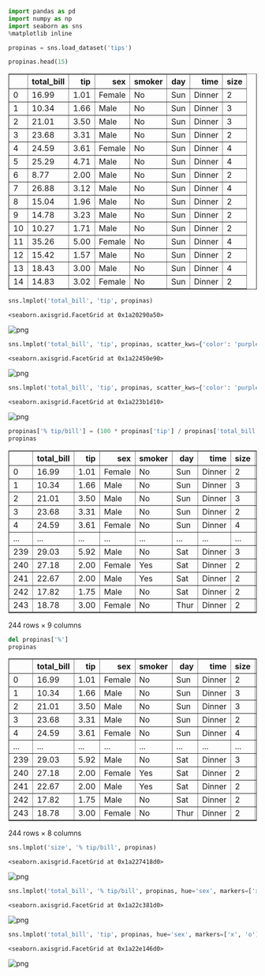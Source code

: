 ```python
import pandas as pd
import numpy as np
import seaborn as sns
%matplotlib inline
```


```python
propinas = sns.load_dataset('tips')
```


```python
propinas.head(15)
```




<div>
<style scoped>
    .dataframe tbody tr th:only-of-type {
        vertical-align: middle;
    }

    .dataframe tbody tr th {
        vertical-align: top;
    }

    .dataframe thead th {
        text-align: right;
    }
</style>
<table border="1" class="dataframe">
  <thead>
    <tr style="text-align: right;">
      <th></th>
      <th>total_bill</th>
      <th>tip</th>
      <th>sex</th>
      <th>smoker</th>
      <th>day</th>
      <th>time</th>
      <th>size</th>
    </tr>
  </thead>
  <tbody>
    <tr>
      <td>0</td>
      <td>16.99</td>
      <td>1.01</td>
      <td>Female</td>
      <td>No</td>
      <td>Sun</td>
      <td>Dinner</td>
      <td>2</td>
    </tr>
    <tr>
      <td>1</td>
      <td>10.34</td>
      <td>1.66</td>
      <td>Male</td>
      <td>No</td>
      <td>Sun</td>
      <td>Dinner</td>
      <td>3</td>
    </tr>
    <tr>
      <td>2</td>
      <td>21.01</td>
      <td>3.50</td>
      <td>Male</td>
      <td>No</td>
      <td>Sun</td>
      <td>Dinner</td>
      <td>3</td>
    </tr>
    <tr>
      <td>3</td>
      <td>23.68</td>
      <td>3.31</td>
      <td>Male</td>
      <td>No</td>
      <td>Sun</td>
      <td>Dinner</td>
      <td>2</td>
    </tr>
    <tr>
      <td>4</td>
      <td>24.59</td>
      <td>3.61</td>
      <td>Female</td>
      <td>No</td>
      <td>Sun</td>
      <td>Dinner</td>
      <td>4</td>
    </tr>
    <tr>
      <td>5</td>
      <td>25.29</td>
      <td>4.71</td>
      <td>Male</td>
      <td>No</td>
      <td>Sun</td>
      <td>Dinner</td>
      <td>4</td>
    </tr>
    <tr>
      <td>6</td>
      <td>8.77</td>
      <td>2.00</td>
      <td>Male</td>
      <td>No</td>
      <td>Sun</td>
      <td>Dinner</td>
      <td>2</td>
    </tr>
    <tr>
      <td>7</td>
      <td>26.88</td>
      <td>3.12</td>
      <td>Male</td>
      <td>No</td>
      <td>Sun</td>
      <td>Dinner</td>
      <td>4</td>
    </tr>
    <tr>
      <td>8</td>
      <td>15.04</td>
      <td>1.96</td>
      <td>Male</td>
      <td>No</td>
      <td>Sun</td>
      <td>Dinner</td>
      <td>2</td>
    </tr>
    <tr>
      <td>9</td>
      <td>14.78</td>
      <td>3.23</td>
      <td>Male</td>
      <td>No</td>
      <td>Sun</td>
      <td>Dinner</td>
      <td>2</td>
    </tr>
    <tr>
      <td>10</td>
      <td>10.27</td>
      <td>1.71</td>
      <td>Male</td>
      <td>No</td>
      <td>Sun</td>
      <td>Dinner</td>
      <td>2</td>
    </tr>
    <tr>
      <td>11</td>
      <td>35.26</td>
      <td>5.00</td>
      <td>Female</td>
      <td>No</td>
      <td>Sun</td>
      <td>Dinner</td>
      <td>4</td>
    </tr>
    <tr>
      <td>12</td>
      <td>15.42</td>
      <td>1.57</td>
      <td>Male</td>
      <td>No</td>
      <td>Sun</td>
      <td>Dinner</td>
      <td>2</td>
    </tr>
    <tr>
      <td>13</td>
      <td>18.43</td>
      <td>3.00</td>
      <td>Male</td>
      <td>No</td>
      <td>Sun</td>
      <td>Dinner</td>
      <td>4</td>
    </tr>
    <tr>
      <td>14</td>
      <td>14.83</td>
      <td>3.02</td>
      <td>Female</td>
      <td>No</td>
      <td>Sun</td>
      <td>Dinner</td>
      <td>2</td>
    </tr>
  </tbody>
</table>
</div>




```python
sns.lmplot('total_bill', 'tip', propinas)
```




    <seaborn.axisgrid.FacetGrid at 0x1a20290a50>




![png](output_3_1.png)



```python
sns.lmplot('total_bill', 'tip', propinas, scatter_kws={'color': 'purple'}, line_kws={'color': 'red'})
```




    <seaborn.axisgrid.FacetGrid at 0x1a22450e90>




![png](output_4_1.png)



```python
sns.lmplot('total_bill', 'tip', propinas, scatter_kws={'color': 'purple'}, fit_reg=False)
```




    <seaborn.axisgrid.FacetGrid at 0x1a223b1d10>




![png](output_5_1.png)



```python
propinas['% tip/bill'] = (100 * propinas['tip'] / propinas['total_bill'])
propinas
```




<div>
<style scoped>
    .dataframe tbody tr th:only-of-type {
        vertical-align: middle;
    }

    .dataframe tbody tr th {
        vertical-align: top;
    }

    .dataframe thead th {
        text-align: right;
    }
</style>
<table border="1" class="dataframe">
  <thead>
    <tr style="text-align: right;">
      <th></th>
      <th>total_bill</th>
      <th>tip</th>
      <th>sex</th>
      <th>smoker</th>
      <th>day</th>
      <th>time</th>
      <th>size</th>
      <th>%</th>
      <th>% tip/bill</th>
    </tr>
  </thead>
  <tbody>
    <tr>
      <td>0</td>
      <td>16.99</td>
      <td>1.01</td>
      <td>Female</td>
      <td>No</td>
      <td>Sun</td>
      <td>Dinner</td>
      <td>2</td>
      <td>5.944673</td>
      <td>5.944673</td>
    </tr>
    <tr>
      <td>1</td>
      <td>10.34</td>
      <td>1.66</td>
      <td>Male</td>
      <td>No</td>
      <td>Sun</td>
      <td>Dinner</td>
      <td>3</td>
      <td>16.054159</td>
      <td>16.054159</td>
    </tr>
    <tr>
      <td>2</td>
      <td>21.01</td>
      <td>3.50</td>
      <td>Male</td>
      <td>No</td>
      <td>Sun</td>
      <td>Dinner</td>
      <td>3</td>
      <td>16.658734</td>
      <td>16.658734</td>
    </tr>
    <tr>
      <td>3</td>
      <td>23.68</td>
      <td>3.31</td>
      <td>Male</td>
      <td>No</td>
      <td>Sun</td>
      <td>Dinner</td>
      <td>2</td>
      <td>13.978041</td>
      <td>13.978041</td>
    </tr>
    <tr>
      <td>4</td>
      <td>24.59</td>
      <td>3.61</td>
      <td>Female</td>
      <td>No</td>
      <td>Sun</td>
      <td>Dinner</td>
      <td>4</td>
      <td>14.680765</td>
      <td>14.680765</td>
    </tr>
    <tr>
      <td>...</td>
      <td>...</td>
      <td>...</td>
      <td>...</td>
      <td>...</td>
      <td>...</td>
      <td>...</td>
      <td>...</td>
      <td>...</td>
      <td>...</td>
    </tr>
    <tr>
      <td>239</td>
      <td>29.03</td>
      <td>5.92</td>
      <td>Male</td>
      <td>No</td>
      <td>Sat</td>
      <td>Dinner</td>
      <td>3</td>
      <td>20.392697</td>
      <td>20.392697</td>
    </tr>
    <tr>
      <td>240</td>
      <td>27.18</td>
      <td>2.00</td>
      <td>Female</td>
      <td>Yes</td>
      <td>Sat</td>
      <td>Dinner</td>
      <td>2</td>
      <td>7.358352</td>
      <td>7.358352</td>
    </tr>
    <tr>
      <td>241</td>
      <td>22.67</td>
      <td>2.00</td>
      <td>Male</td>
      <td>Yes</td>
      <td>Sat</td>
      <td>Dinner</td>
      <td>2</td>
      <td>8.822232</td>
      <td>8.822232</td>
    </tr>
    <tr>
      <td>242</td>
      <td>17.82</td>
      <td>1.75</td>
      <td>Male</td>
      <td>No</td>
      <td>Sat</td>
      <td>Dinner</td>
      <td>2</td>
      <td>9.820426</td>
      <td>9.820426</td>
    </tr>
    <tr>
      <td>243</td>
      <td>18.78</td>
      <td>3.00</td>
      <td>Female</td>
      <td>No</td>
      <td>Thur</td>
      <td>Dinner</td>
      <td>2</td>
      <td>15.974441</td>
      <td>15.974441</td>
    </tr>
  </tbody>
</table>
<p>244 rows × 9 columns</p>
</div>




```python
del propinas['%']
propinas
```




<div>
<style scoped>
    .dataframe tbody tr th:only-of-type {
        vertical-align: middle;
    }

    .dataframe tbody tr th {
        vertical-align: top;
    }

    .dataframe thead th {
        text-align: right;
    }
</style>
<table border="1" class="dataframe">
  <thead>
    <tr style="text-align: right;">
      <th></th>
      <th>total_bill</th>
      <th>tip</th>
      <th>sex</th>
      <th>smoker</th>
      <th>day</th>
      <th>time</th>
      <th>size</th>
      <th>% tip/bill</th>
    </tr>
  </thead>
  <tbody>
    <tr>
      <td>0</td>
      <td>16.99</td>
      <td>1.01</td>
      <td>Female</td>
      <td>No</td>
      <td>Sun</td>
      <td>Dinner</td>
      <td>2</td>
      <td>5.944673</td>
    </tr>
    <tr>
      <td>1</td>
      <td>10.34</td>
      <td>1.66</td>
      <td>Male</td>
      <td>No</td>
      <td>Sun</td>
      <td>Dinner</td>
      <td>3</td>
      <td>16.054159</td>
    </tr>
    <tr>
      <td>2</td>
      <td>21.01</td>
      <td>3.50</td>
      <td>Male</td>
      <td>No</td>
      <td>Sun</td>
      <td>Dinner</td>
      <td>3</td>
      <td>16.658734</td>
    </tr>
    <tr>
      <td>3</td>
      <td>23.68</td>
      <td>3.31</td>
      <td>Male</td>
      <td>No</td>
      <td>Sun</td>
      <td>Dinner</td>
      <td>2</td>
      <td>13.978041</td>
    </tr>
    <tr>
      <td>4</td>
      <td>24.59</td>
      <td>3.61</td>
      <td>Female</td>
      <td>No</td>
      <td>Sun</td>
      <td>Dinner</td>
      <td>4</td>
      <td>14.680765</td>
    </tr>
    <tr>
      <td>...</td>
      <td>...</td>
      <td>...</td>
      <td>...</td>
      <td>...</td>
      <td>...</td>
      <td>...</td>
      <td>...</td>
      <td>...</td>
    </tr>
    <tr>
      <td>239</td>
      <td>29.03</td>
      <td>5.92</td>
      <td>Male</td>
      <td>No</td>
      <td>Sat</td>
      <td>Dinner</td>
      <td>3</td>
      <td>20.392697</td>
    </tr>
    <tr>
      <td>240</td>
      <td>27.18</td>
      <td>2.00</td>
      <td>Female</td>
      <td>Yes</td>
      <td>Sat</td>
      <td>Dinner</td>
      <td>2</td>
      <td>7.358352</td>
    </tr>
    <tr>
      <td>241</td>
      <td>22.67</td>
      <td>2.00</td>
      <td>Male</td>
      <td>Yes</td>
      <td>Sat</td>
      <td>Dinner</td>
      <td>2</td>
      <td>8.822232</td>
    </tr>
    <tr>
      <td>242</td>
      <td>17.82</td>
      <td>1.75</td>
      <td>Male</td>
      <td>No</td>
      <td>Sat</td>
      <td>Dinner</td>
      <td>2</td>
      <td>9.820426</td>
    </tr>
    <tr>
      <td>243</td>
      <td>18.78</td>
      <td>3.00</td>
      <td>Female</td>
      <td>No</td>
      <td>Thur</td>
      <td>Dinner</td>
      <td>2</td>
      <td>15.974441</td>
    </tr>
  </tbody>
</table>
<p>244 rows × 8 columns</p>
</div>




```python
sns.lmplot('size', '% tip/bill', propinas)
```




    <seaborn.axisgrid.FacetGrid at 0x1a227418d0>




![png](output_8_1.png)



```python
sns.lmplot('total_bill', '% tip/bill', propinas, hue='sex', markers=['x', 'o'])
```




    <seaborn.axisgrid.FacetGrid at 0x1a22c381d0>




![png](output_9_1.png)



```python
sns.lmplot('total_bill', 'tip', propinas, hue='sex', markers=['x', 'o'])
```




    <seaborn.axisgrid.FacetGrid at 0x1a22e146d0>




![png](output_10_1.png)



```python

```
